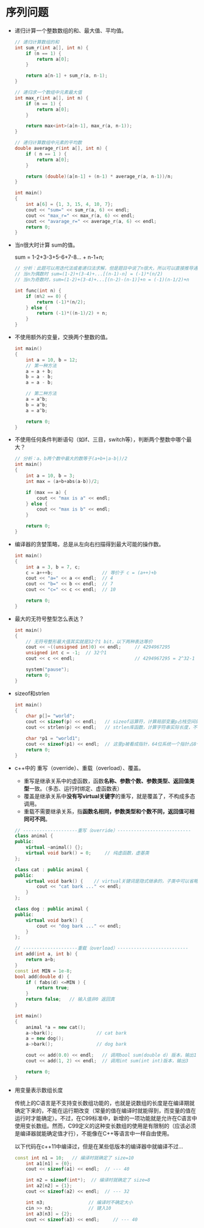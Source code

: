 # 序列问题

* 递归计算一个整数数组的和、最大值、平均值。

  ```c++
  // 递归计算数组的和
  int sum_r(int a[], int n) {
      if (n == 1) {
          return a[0];
      }
  
      return a[n-1] + sum_r(a, n-1);
  }
  
  // 递归求一个数组中元素最大值
  int max_r(int a[], int n) {
      if (n == 1) {
          return a[0];
      }
  
      return max<int>(a[n-1], max_r(a, n-1));
  }
  
  // 递归计算数组中元素的平均数
  double average_r(int a[], int n) {
      if ( n == 1 ) {
          return a[0];
      }
  
      return (double)(a[n-1] + (n-1) * average_r(a, n-1))/n;
  }
  
  int main()
  {
      int a[6] = {1, 3, 15, 4, 10, 7};
      cout << "sum=" << sum_r(a, 6) << endl;
      cout << "max_r=" << max_r(a, 6) << endl;
      cout << "avarage_r=" << average_r(a, 6) << endl;
      return 0;
  }
  ```

* 当n很大时计算 sum的值。

  sum = 1-2+3-3+5-6+7-8... + n-1+n;

  ```c++
  // 分析：此题可以用迭代法或者递归法求解，但是题目中说了n很大，所以可以直接推导通项公式求解。
  // 当n为偶数时 sum=(1-2)+(3-4)+...[(n-1)-n] = (-1)*(n/2)
  // 当n为奇数时，sum=(1-2)+(3-4)+...[(n-2)-(n-1)]+n = (-1)(n-1/2)+n
  
  int func(int n) {
      if (n%2 == 0) {
          return (-1)*(n/2);
      } else {
          return (-1)*((n-1)/2) + n;
      }
  }
  ```

  

* 不使用额外的变量，交换两个整数的值。

  ```c++
  int main()
  {
      int a = 10, b = 12;
      // 第一种方法
      a = a + b;
      b = a - b;
      a = a - b;
  
      // 第二种方法
      a = a^b;
      b = a^b;
      a = a^b;
  
      return 0;
  }
  ```



* 不使用任何条件判断语句（如if、三目，switch等），判断两个整数中哪个最大？

  ```c++
  // 分析：a、b两个数中最大的数等于(a+b+|a-b|)/2
  int main()
  {
      int a = 10, b = 3;
      int max = (a+b+abs(a-b))/2;
  
      if (max == a) {
          cout << "max is a" << endl;
      } else {
          cout << "max is b" << endl;
      }
  
      return 0;
  }
  ```

  

* 编译器的贪婪策略，总是从左向右扫描得到最大可能的操作数。

  ```c++
  int main()
  {
      int a = 3, b = 7, c;
      c = a+++b;                  // 等价于 c = (a++)+b
      cout << "a=" << a << endl;  // 4
      cout << "b=" << b << endl;  // 7
      cout << "c=" << c << endl;  // 10
  
      return 0;
  }
  ```

  

* 最大的无符号整型怎么表达？

  ```c++
  int main()
  {
      // 无符号整形最大值其实就是32个1 bit，以下两种表达等价
      cout << ~((unsigned int)0) << endl;     // 4294967295
      unsigned int c = -1;  // 32个1
      cout << c << endl;                      // 4294967295 = 2^32-1
  
      system("pause");
      return 0;
  }
  ```

  

* sizeof和strlen

  ```c++
  int main()
  {
      char p[]= "world";
      cout << sizeof(p) << endl;   // sizeof运算符，计算局部变量p占栈空间的字节数，包括\0--- 6
      cout << strlen(p) << endl;   // strlen库函数，计算字符串实际长度，不包括\0  --- 5
  
      char *p1 = "world1";
      cout << sizeof(p1) << endl;  // 这里p被看成指针，64位系统一个指针占8个字节  --- 8
      return 0;
  }
  ```

  

* c++中的 重写（override）、重载（overload）、覆盖。

  * 重写是继承关系中的虚函数，函数**名称、参数个数、参数类型、返回值类型**一致。（多态、运行时绑定、虚函数表）
  * 覆盖是继承关系中**没有写virtual关键字**的重写，就是覆盖了，不构成多态调用。
  * 重载不需要继承关系，指**函数名相同，参数类型和个数不同，返回值可相同可不同**。

  ```c++
  // --------------------重写（override）---------------------------
  class animal {
  public:
      virtual ~animal() {};
      virtual void bark() = 0;     // 纯虚函数，虚基类
  };
  
  class cat : public animal {
  public:
      virtual void bark() {    // virtual关键词是隐式继承的，子类中可以省略
          cout << "cat bark ..." << endl;
      }
  };
  
  class dog : public animal {
  public:
      virtual void bark() {
          cout << "dog bark ..." << endl;
      }
  };
  
  // --------------------重载（overload）--------------------------
  int add(int a, int b) {
      return a+b;
  }
  const int MIN = 1e-8;
  bool add(double d) {
      if ( fabs(d) <=MIN ) {
          return true;
      }
      return false;   // 输入值非0 返回真   
  }
  
  int main()
  {
      animal *a = new cat();
      a->bark();                // cat bark 
      a = new dog();
      a->bark();                // dog bark
  
      cout << add(0.0) << endl;   // 调用bool sum(double d) 版本，输出1
      cout << add(1, 2) << endl;  // 调用int sum(int int)版本，输出3
  
      return 0;
  }
  ```

  

* 用变量表示数组长度

  传统上的C语言是不支持变长数组功能的，也就是说数组的长度是在编译期就确定下来的，不能在运行期改变（常量的值在编译时就能得到，而变量的值在运行时才能确定）。不过，在C99标准中，新增的一项功能就是允许在C语言中使用变长数组。然而，C99定义的这种变长数组的使用是有限制的（应该必须是编译器就能确定值才行），不能像在C++等语言中一样自由使用。

  以下代码在c++11中编译过，但是在某些低版本的编译器中就编译不过...

  ```c++
  const int n1 = 10;   // 编译时就确定了 size=10
      int a1[n1] = {0};
      cout << sizeof(a1) << endl;  // --- 40
  
      int n2 = sizeof(int*);  // 编译时就确定了 size=8
      int a2[n2] = {1};
      cout << sizeof(a2) << endl;  // --- 32
  
      int n3;                // 编译时不确定大小
      cin >> n3;             // 键入10
      int a3[n3] = {2};
      cout << sizeof(a3) << endl;     // --- 40
  ```

  

  